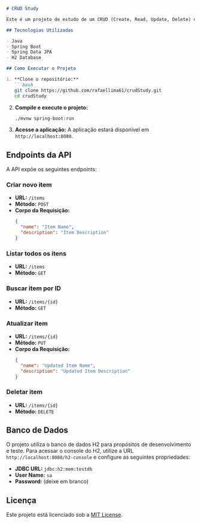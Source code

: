 ```markdown
# CRUD Study

Este é um projeto de estudo de um CRUD (Create, Read, Update, Delete) desenvolvido com Spring Boot.

## Tecnologias Utilizadas

- Java
- Spring Boot
- Spring Data JPA
- H2 Database

## Como Executar o Projeto

1. **Clone o repositório:**
   ```bash
   git clone https://github.com/rafaellima61/crudStudy.git
   cd crudStudy
   ```

2. **Compile e execute o projeto:**
   ```bash
   ./mvnw spring-boot:run
   ```

3. **Acesse a aplicação:**
   A aplicação estará disponível em `http://localhost:8080`.

## Endpoints da API

A API expõe os seguintes endpoints:

### Criar novo item
- **URL:** `/items`
- **Método:** `POST`
- **Corpo da Requisição:**
  ```json
  {
    "name": "Item Name",
    "description": "Item Description"
  }
  ```

### Listar todos os itens
- **URL:** `/items`
- **Método:** `GET`

### Buscar item por ID
- **URL:** `/items/{id}`
- **Método:** `GET`

### Atualizar item
- **URL:** `/items/{id}`
- **Método:** `PUT`
- **Corpo da Requisição:**
  ```json
  {
    "name": "Updated Item Name",
    "description": "Updated Item Description"
  }
  ```

### Deletar item
- **URL:** `/items/{id}`
- **Método:** `DELETE`

## Banco de Dados

O projeto utiliza o banco de dados H2 para propósitos de desenvolvimento e teste. Para acessar o console do H2, utilize a URL `http://localhost:8080/h2-console` e configure as seguintes propriedades:

- **JDBC URL:** `jdbc:h2:mem:testdb`
- **User Name:** `sa`
- **Password:** (deixe em branco)


## Licença

Este projeto está licenciado sob a [MIT License](LICENSE).

```
